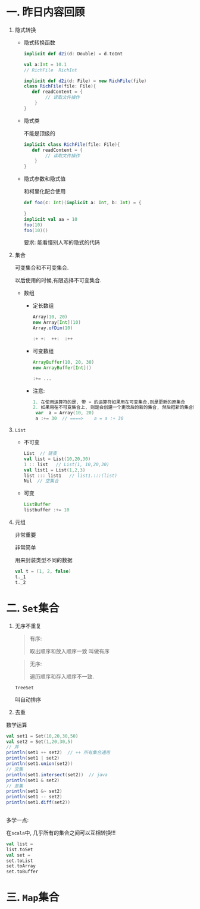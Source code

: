 # 一. 昨日内容回顾

1. 隐式转换

   - 隐式转换函数

     ```scala
     implicit def d2i(d: Double) = d.toInt
     
     val a:Int = 10.1
     // RichFile  RichInt
     
     implicit def d2i(d: File) = new RichFile(file)
     class RichFile(file: File){
     	def readContent = {
             // 读取文件操作
         }
     }
     ```

   - 隐式类

     不能是顶级的

     ```scala
     implicit class RichFile(file: File){
     	def readContent = {
             // 读取文件操作
         }
     }
     ```

   - 隐式参数和隐式值

     和柯里化配合使用

     ```scala
     def foo(c: Int)(implicit a: Int, b: Int) = {
         
     }
     implicit val aa = 10
     foo(10)
     foo(10)()
     ```

     要求: 能看懂别人写的隐式的代码

2. 集合

   可变集合和不可变集合.

   以后使用的时候,有限选择不可变集合.

   - 数组

     - 定长数组

       ```scala
       Array(10, 20)
       new Array[Int](10)
       Array.ofDim(10)
       
       :+ +:  ++:  :++
       ```

     - 可变数组

       ```scala
       ArrayBuffer(10, 20, 30)
       new ArrayBuffer[Int]()
       
       :+= ...
       ```

     - 注意:

       ```scala
       1. 在使用运算符的是, 带 = 的运算符如果用在可变集合,则是更新的原集合
       2. 如果用在不可变集合上, 则是会创建一个更改后的新的集合, 然后把新的集合赋值给原来变量
       	var  a = Array(10, 20)
       	a :+= 30  // ====>    a = a :+ 30
       ```

3. `List`

   - 不可变

     ```scala
     List  // 链表
     val list = List(10,20,30)
     1 :: list   // List(1, 10,20,30)
     val list1 = List(1,2,3)
     list ::: list1   // list1.:::(list) 
     Nil  // 空集合
     ```

   - 可变

     ```scala
     ListBuffer 
     listbuffer :+= 10
     ```

4. 元组

   非常重要

   非常简单

   用来封装类型不同的数据

   ```scala
   val t = (1, 2, false)
   t._1
   t._2
   ```

# 二. `Set`集合

1. 无序不重复

   >  有序: 
   >
   > 取出顺序和放入顺序一致 叫做有序

   >  无序: 
   >
   > 遍历顺序和存入顺序不一致.

   `TreeSet`

   叫自动排序

2. 去重

数学运算

```scala
val set1 = Set(10,20,30,50)
val set2 = Set(1,20,30,5)
// 并
println(set1 ++ set2)  // ++ 所有集合通用
println(set1 | set2)
println(set1.union(set2))
// 交集
println(set1.intersect(set2))  // java
println(set1 & set2)
// 差集
println(set1 &~ set2)
println(set1 -- set2)
println(set1.diff(set2))
        
```

多学一点:

在`scala`中, 几乎所有的集合之间可以互相转换!!!

```scala
val list = 
list.toSet
val set = 
set.toList
set.toArray
set.toBuffer
```

# 三. `Map`集合















